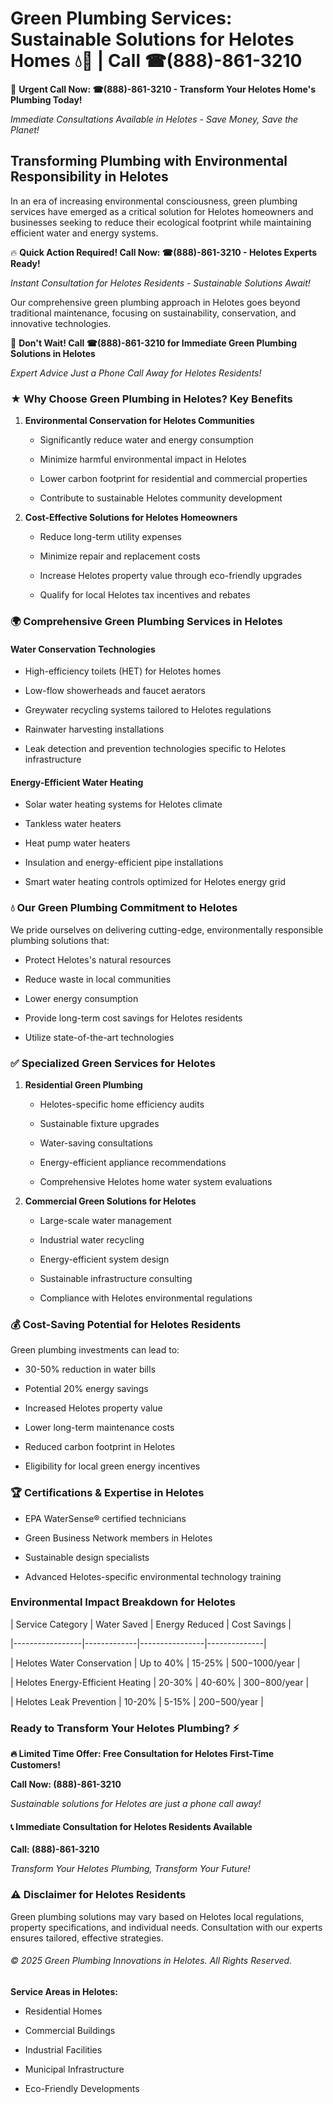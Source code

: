 # Green Plumbing Services: Sustainable Solutions for Helotes Homes 💧🌿 | Call ☎(888)-861-3210

🚨 **Urgent Call Now: ☎(888)-861-3210 - Transform Your Helotes Home's Plumbing Today!**
*Immediate Consultations Available in Helotes - Save Money, Save the Planet!*

## Transforming Plumbing with Environmental Responsibility in Helotes

In an era of increasing environmental consciousness, green plumbing services have emerged as a critical solution for Helotes homeowners and businesses seeking to reduce their ecological footprint while maintaining efficient water and energy systems. 

🔥 **Quick Action Required! Call Now: ☎(888)-861-3210 - Helotes Experts Ready!**
*Instant Consultation for Helotes Residents - Sustainable Solutions Await!*

Our comprehensive green plumbing approach in Helotes goes beyond traditional maintenance, focusing on sustainability, conservation, and innovative technologies.

🚨 **Don't Wait! Call ☎(888)-861-3210 for Immediate Green Plumbing Solutions in Helotes**
*Expert Advice Just a Phone Call Away for Helotes Residents!*

### ★ Why Choose Green Plumbing in Helotes? Key Benefits

1. **Environmental Conservation for Helotes Communities** 
   - Significantly reduce water and energy consumption
   - Minimize harmful environmental impact in Helotes
   - Lower carbon footprint for residential and commercial properties
   - Contribute to sustainable Helotes community development

2. **Cost-Effective Solutions for Helotes Homeowners** 
   - Reduce long-term utility expenses
   - Minimize repair and replacement costs
   - Increase Helotes property value through eco-friendly upgrades
   - Qualify for local Helotes tax incentives and rebates

### 🌍 Comprehensive Green Plumbing Services in Helotes

#### Water Conservation Technologies
- High-efficiency toilets (HET) for Helotes homes
- Low-flow showerheads and faucet aerators
- Greywater recycling systems tailored to Helotes regulations
- Rainwater harvesting installations
- Leak detection and prevention technologies specific to Helotes infrastructure

#### Energy-Efficient Water Heating
- Solar water heating systems for Helotes climate
- Tankless water heaters
- Heat pump water heaters
- Insulation and energy-efficient pipe installations
- Smart water heating controls optimized for Helotes energy grid

### 💧 Our Green Plumbing Commitment to Helotes

We pride ourselves on delivering cutting-edge, environmentally responsible plumbing solutions that:
- Protect Helotes's natural resources
- Reduce waste in local communities
- Lower energy consumption
- Provide long-term cost savings for Helotes residents
- Utilize state-of-the-art technologies

### ✅ Specialized Green Services for Helotes

1. **Residential Green Plumbing**
   - Helotes-specific home efficiency audits
   - Sustainable fixture upgrades
   - Water-saving consultations
   - Energy-efficient appliance recommendations
   - Comprehensive Helotes home water system evaluations

2. **Commercial Green Solutions for Helotes**
   - Large-scale water management
   - Industrial water recycling
   - Energy-efficient system design
   - Sustainable infrastructure consulting
   - Compliance with Helotes environmental regulations

### 💰 Cost-Saving Potential for Helotes Residents

Green plumbing investments can lead to:
- 30-50% reduction in water bills
- Potential 20% energy savings
- Increased Helotes property value
- Lower long-term maintenance costs
- Reduced carbon footprint in Helotes
- Eligibility for local green energy incentives

### 🏆 Certifications & Expertise in Helotes

- EPA WaterSense® certified technicians
- Green Business Network members in Helotes
- Sustainable design specialists
- Advanced Helotes-specific environmental technology training

### Environmental Impact Breakdown for Helotes

| Service Category | Water Saved | Energy Reduced | Cost Savings |
|-----------------|-------------|----------------|--------------|
| Helotes Water Conservation | Up to 40% | 15-25% | $500-$1000/year |
| Helotes Energy-Efficient Heating | 20-30% | 40-60% | $300-$800/year |
| Helotes Leak Prevention | 10-20% | 5-15% | $200-$500/year |

### Ready to Transform Your Helotes Plumbing? ⚡

**🔥 Limited Time Offer: Free Consultation for Helotes First-Time Customers!**

**Call Now: (888)-861-3210**
*Sustainable solutions for Helotes are just a phone call away!*

#### 📞 Immediate Consultation for Helotes Residents Available

**Call: (888)-861-3210**
*Transform Your Helotes Plumbing, Transform Your Future!*

### ⚠️ Disclaimer for Helotes Residents

Green plumbing solutions may vary based on Helotes local regulations, property specifications, and individual needs. Consultation with our experts ensures tailored, effective strategies.

###### © 2025 Green Plumbing Innovations in Helotes. All Rights Reserved.

**Service Areas in Helotes:** 
- Residential Homes
- Commercial Buildings
- Industrial Facilities
- Municipal Infrastructure
- Eco-Friendly Developments